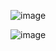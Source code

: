 ![image](https://github.com/user-attachments/assets/645663f0-6b5a-439e-a689-4e3429deba61)

![image](https://github.com/user-attachments/assets/f054c73c-08b4-4902-8553-3765acaa0040)

